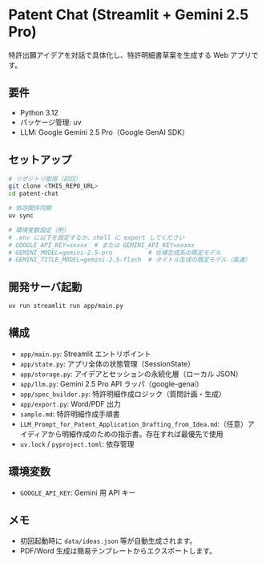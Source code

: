 # Patent Chat (Streamlit + Gemini 2.5 Pro)

特許出願アイデアを対話で具体化し、特許明細書草案を生成する Web アプリです。

## 要件
- Python 3.12
- パッケージ管理: uv
- LLM: Google Gemini 2.5 Pro（Google GenAI SDK）

## セットアップ
```bash
# リポジトリ取得（初回）
git clone <THIS_REPO_URL>
cd patent-chat

# 依存関係同期
uv sync

# 環境変数設定（例）
# .env に以下を設定するか、shell に export してください
# GOOGLE_API_KEY=xxxxx  # または GEMINI_API_KEY=xxxxx
# GEMINI_MODEL=gemini-2.5-pro          # 仕様生成系の既定モデル
# GEMINI_TITLE_MODEL=gemini-2.5-flash  # タイトル生成の既定モデル（高速）
```

## 開発サーバ起動
```bash
uv run streamlit run app/main.py
```

## 構成
- `app/main.py`: Streamlit エントリポイント
- `app/state.py`: アプリ全体の状態管理（SessionState）
- `app/storage.py`: アイデアとセッションの永続化層（ローカル JSON）
- `app/llm.py`: Gemini 2.5 Pro API ラッパ（google-genai）
- `app/spec_builder.py`: 特許明細作成ロジック（質問計画・生成）
- `app/export.py`: Word/PDF 出力
- `sample.md`: 特許明細作成手順書
- `LLM_Prompt_for_Patent_Application_Drafting_from_Idea.md`:（任意）アイディアから明細作成のための指示書。存在すれば最優先で使用
- `uv.lock` / `pyproject.toml`: 依存管理

## 環境変数
- `GOOGLE_API_KEY`: Gemini 用 API キー

## メモ
- 初回起動時に `data/ideas.json` 等が自動生成されます。
- PDF/Word 生成は簡易テンプレートからエクスポートします。
